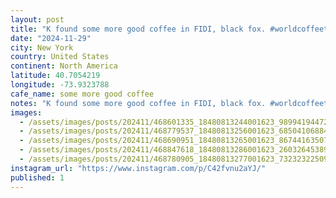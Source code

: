 ```yaml
---
layout: post
title: "K found some more good coffee in FIDI, black fox. #worldcoffeetour"
date: "2024-11-29"
city: New York
country: United States
continent: North America
latitude: 40.7054219
longitude: -73.9323788
cafe_name: some more good coffee
notes: "K found some more good coffee in FIDI, black fox. #worldcoffeetour"
images: 
  - /assets/images/posts/202411/468601335_18480813244001623_989941944725038024_n_18155765323327239.jpg
  - /assets/images/posts/202411/468779537_18480813256001623_6850410688428648268_n_17938142552938970.jpg
  - /assets/images/posts/202411/468690951_18480813265001623_8674416350760197745_n_18016525133638226.jpg
  - /assets/images/posts/202411/468847618_18480813286001623_2603264538979369175_n_17868010209182089.jpg
  - /assets/images/posts/202411/468780905_18480813277001623_7323232250976741139_n_18040607906186334.jpg
instagram_url: "https://www.instagram.com/p/C42fvnu2aYJ/"
published: 1
---
```

